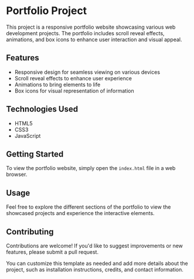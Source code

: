 # Portfolio Project
This project is a responsive portfolio website showcasing various web development projects. The portfolio includes scroll reveal effects, animations, and box icons to enhance user interaction and visual appeal.

## Features
- Responsive design for seamless viewing on various devices
- Scroll reveal effects to enhance user experience
- Animations to bring elements to life
- Box icons for visual representation of information

## Technologies Used
- HTML5
- CSS3
- JavaScript

## Getting Started
To view the portfolio website, simply open the `index.html` file in a web browser.

## Usage
Feel free to explore the different sections of the portfolio to view the showcased projects and experience the interactive elements.

## Contributing
Contributions are welcome! If you'd like to suggest improvements or new features, please submit a pull request.

You can customize this template as needed and add more details about the project, such as installation instructions, credits, and contact information.
